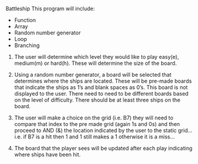 Battleship
This program will include:
- Function
- Array
- Random number generator
- Loop
- Branching

1. The user will determine which level they would like to play
easy(e), medium(m) or hard(h). These will determine the size of
the board.

3. Using a random number generator, a board will be selected that
determines where the ships are located. These will be pre-made
boards that indicate the ships as 1’s and blank spaces as 0’s.
This board is not displayed to the user. There need to need to be
different boards based on the level of difficulty. There should
be at least three ships on the board.

4. The user will make a choice on the grid (i.e. B7) they will need
to compare that index to the pre made grid (again 1s and 0s) and
then proceed to AND (&) the location indicated by the user to the
static grid... i.e. if B7 is a hit then 1 and 1 still makes a 1
otherwise it is a miss...

6. The board that the player sees will be updated after each play
indicating where ships have been hit.
